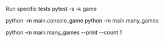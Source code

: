 Run specific tests
  pytest -s -k game

python -m main.console_game
python -m main.many_games

python -m main.many_games --print --count 1